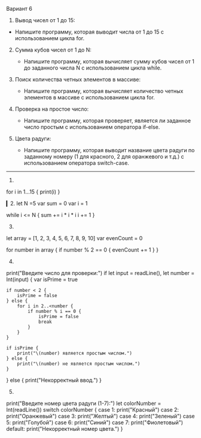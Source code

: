 Вариант 6
1. Вывод чисел от 1 до 15:


- Напишите программу, которая выводит числа от 1 до 15 с использованием цикла for.

2. Сумма кубов чисел от 1 до N:
    - Напишите программу, которая вычисляет сумму кубов чисел от 1 до заданного числа N с использованием цикла while.

3. Поиск количества четных элементов в массиве:
    - Напишите программу, которая вычисляет количество четных элементов в массиве с использованием цикла for.

4. Проверка на простое число:
    - Напишите программу, которая проверяет, является ли заданное число простым с использованием оператора if-else.

5. Цвета радуги:
    - Напишите программу, которая выводит название цвета радуги по заданному номеру (1 для красного, 2 для оранжевого и т.д.) с использованием оператора switch-case.

---

1.
for i in 1...15 {
    print(i)
}

▎2. 
let N =5
var sum = 0
var i = 1
    
while i <= N {
    sum += i * i * i
    i += 1
}

    
3. 
let array = [1, 2, 3, 4, 5, 6, 7, 8, 9, 10]
var evenCount = 0

for number in array {
    if number % 2 == 0 {
        evenCount += 1
    }
}

4.
print("Введите число для проверки:")
if let input = readLine(), let number = Int(input) {
    var isPrime = true
    
    if number < 2 {
        isPrime = false
    } else {
        for i in 2..<number {
            if number % i == 0 {
                isPrime = false
                break
            }
        }
    }
    
    if isPrime {
        print("\(number) является простым числом.")
    } else {
        print("\(number) не является простым числом.")
    }
} else {
    print("Некорректный ввод.")
}


5. 
print("Введите номер цвета радуги (1-7):")
let colorNumber = Int(readLine())
switch colorNumber {
    case 1:
        print("Красный")
    case 2:
        print("Оранжевый")
    case 3:
        print("Желтый")
    case 4:
        print("Зеленый")
    case 5:
        print("Голубой")
    case 6:
        print("Синий")
    case 7:
        print("Фиолетовый")
    default:
        print("Некорректный номер цвета.")
}
